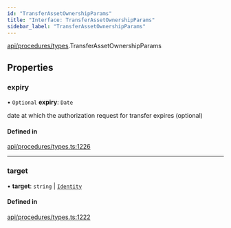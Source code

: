 ```yaml
---
id: "TransferAssetOwnershipParams"
title: "Interface: TransferAssetOwnershipParams"
sidebar_label: "TransferAssetOwnershipParams"
---
```


[api/procedures/types](../../../../../modules/API/Procedures/Types/Types.md).TransferAssetOwnershipParams

## Properties

### expiry

• `Optional` **expiry**: `Date`

date at which the authorization request for transfer expires (optional)

#### Defined in

[api/procedures/types.ts:1226](https://github.com/PolymeshAssociation/polymesh-sdk/blob/8a9158669/src/api/procedures/types.ts#L1226)

___

### target

• **target**: `string` \| [`Identity`](../../../../../classes/API/Entities/Identity/Identity.md)

#### Defined in

[api/procedures/types.ts:1222](https://github.com/PolymeshAssociation/polymesh-sdk/blob/8a9158669/src/api/procedures/types.ts#L1222)
